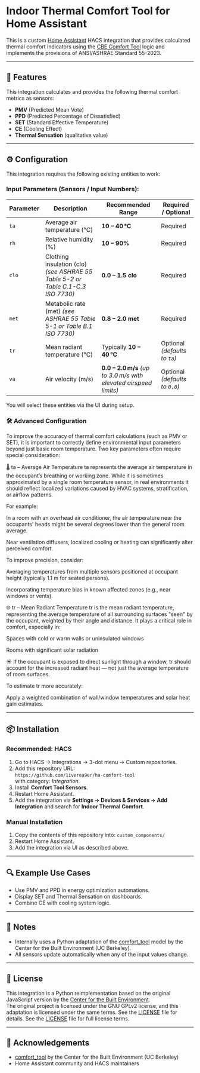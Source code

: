 # Indoor Thermal Comfort Tool for Home Assistant

This is a custom [Home Assistant](https://www.home-assistant.io/) HACS integration that provides calculated thermal comfort indicators using the [CBE Comfort Tool](https://comfort.cbe.berkeley.edu/) logic and implements the provisions of ANSI/ASHRAE Standard 55-2023.

---

## 🧊 Features

This integration calculates and provides the following thermal comfort metrics as sensors:

- **PMV** (Predicted Mean Vote)
- **PPD** (Predicted Percentage of Dissatisfied)
- **SET** (Standard Effective Temperature)
- **CE** (Cooling Effect)
- **Thermal Sensation** (qualitative value)

---

## ⚙️ Configuration

This integration requires the following existing entities to work:

### Input Parameters (Sensors / Input Numbers):

| Parameter | Description                                                | Recommended Range                                       | Required / Optional            |
| --------- | ---------------------------------------------------------- | ----------------------------------------------------------------- | ------------------------------ |
| `ta`      | Average air temperature (°C)                                       | **10 – 40 °C**                                                    | Required                       |
| `rh`      | Relative humidity (%)                                      | **10 – 90%**                                                      | Required                       |
| `clo`     | Clothing insulation (clo)  *(see ASHRAE 55 Table 5-2 or Table C.1-C.3 ISO 7730)* | **0.0 – 1.5 clo**                                                 | Required                       |
| `met`     | Metabolic rate (met) *(see ASHRAE 55 Table 5-1 or Table B.1 ISO 7730)*       | **0.8 – 2.0 met**                                                 | Required                       |
| `tr`      | Mean radiant temperature (°C)                              | Typically **10 – 40 °C**                                          | Optional *(defaults to `ta`)*  |
| `va`      | Air velocity (m/s)                                         | **0.0 – 2.0 m/s** *(up to 3.0 m/s with elevated airspeed limits)* | Optional *(defaults to `0.0`)* |


You will select these entities via the UI during setup.

### 🛠️ Advanced Configuration
To improve the accuracy of thermal comfort calculations (such as PMV or SET), it is important to correctly define environmental input parameters beyond just basic room temperature. Two key parameters often require special consideration:

🌡️ ta – Average Air Temperature
ta represents the average air temperature in the occupant’s breathing or working zone. While it is sometimes approximated by a single room temperature sensor, in real environments it should reflect localized variations caused by HVAC systems, stratification, or airflow patterns.

For example:

In a room with an overhead air conditioner, the air temperature near the occupants' heads might be several degrees lower than the general room average.

Near ventilation diffusers, localized cooling or heating can significantly alter perceived comfort.

To improve precision, consider:

Averaging temperatures from multiple sensors positioned at occupant height (typically 1.1 m for seated persons).

Incorporating temperature bias in known affected zones (e.g., near windows or vents).

🌐 tr – Mean Radiant Temperature
tr is the mean radiant temperature, representing the average temperature of all surrounding surfaces "seen" by the occupant, weighted by their angle and distance. It plays a critical role in comfort, especially in:

Spaces with cold or warm walls or uninsulated windows

Rooms with significant solar radiation

☀️ If the occupant is exposed to direct sunlight through a window, tr should account for the increased radiant heat — not just the average temperature of room surfaces.

To estimate tr more accurately:

Apply a weighted combination of wall/window temperatures and solar heat gain estimates.

---

## 📦 Installation

### Recommended: HACS

1. Go to HACS → Integrations → 3-dot menu → Custom repositories.
2. Add this repository URL:  
   `https://github.com/1iverea9er/ha-comfort-tool`  
   with category: *Integration*.
3. Install **Comfort Tool Sensors**.
4. Restart Home Assistant.
5. Add the integration via **Settings → Devices & Services → Add Integration** and search for **Indoor Thermal Comfort**.

### Manual Installation

1. Copy the contents of this repository into: `custom_components/`
2. Restart Home Assistant.
3. Add the integration via UI as described above.

---

## 🔍 Example Use Cases

- Use PMV and PPD in energy optimization automations.
- Display SET and Thermal Sensation on dashboards.
- Combine CE with cooling system logic.

---

## 🧪 Notes

- Internally uses a Python adaptation of the [comfort_tool](https://github.com/CenterForTheBuiltEnvironment/comfort_tool) model by the Center for the Built Environment (UC Berkeley).
- All sensors update automatically when any of the input values change.

---

## 🧾 License

This integration is a Python reimplementation based on the original JavaScript version by the [Center for the Built Environment](https://github.com/CenterForTheBuiltEnvironment/comfort_tool).  
The original project is licensed under the GNU GPLv2 license, and this adaptation is licensed under the same terms. See the [LICENSE](LICENSE) file for details.
See the [LICENSE](LICENSE) file for full license terms.

---

## 🙏 Acknowledgements

- [comfort_tool](https://github.com/CenterForTheBuiltEnvironment/comfort_tool) by the Center for the Built Environment (UC Berkeley)
- Home Assistant community and HACS maintainers
